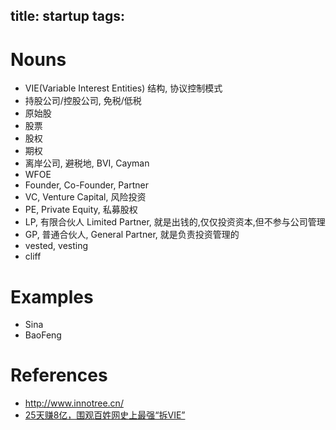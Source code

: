 title: startup
tags:
---

# Nouns

- VIE(Variable Interest Entities) 结构, 协议控制模式
- 持股公司/控股公司, 免税/低税
- 原始股
- 股票
- 股权
- 期权
- 离岸公司, 避税地, BVI, Cayman
- WFOE
- Founder, Co-Founder, Partner
- VC, Venture Capital, 风险投资
- PE, Private Equity, 私募股权
- LP, 有限合伙人 Limited Partner, 就是出钱的,仅仅投资资本,但不参与公司管理
- GP, 普通合伙人, General Partner, 就是负责投资管理的
- vested, vesting
- cliff

# Examples

- Sina
- BaoFeng

# References

- <http://www.innotree.cn/>
- [25天赚8亿，围观百姓网史上最强“拆VIE”](http://www.jianshu.com/p/f54eac627c71)
